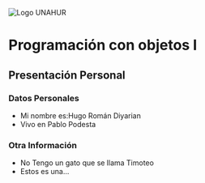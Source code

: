![Logo UNAHUR](./UNAHUR.png)

# Programación con objetos I
## Presentación Personal

### Datos Personales
- Mi nombre es:Hugo Román Diyarian
- Vivo en Pablo Podesta 


### Otra Información
- No Tengo un gato que se llama Timoteo
- Estos es una...
